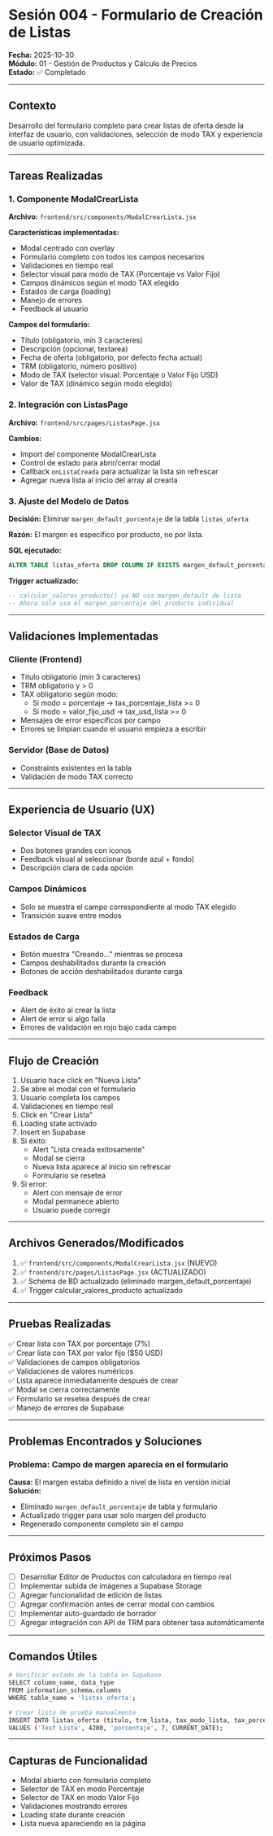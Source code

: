 # Sesión 004 - Formulario de Creación de Listas

**Fecha:** 2025-10-30  
**Módulo:** 01 - Gestión de Productos y Cálculo de Precios  
**Estado:** ✅ Completado  

---

## Contexto

Desarrollo del formulario completo para crear listas de oferta desde la interfaz de usuario, con validaciones, selección de modo TAX y experiencia de usuario optimizada.

---

## Tareas Realizadas

### 1. Componente ModalCrearLista

**Archivo:** `frontend/src/components/ModalCrearLista.jsx`

**Características implementadas:**
- Modal centrado con overlay
- Formulario completo con todos los campos necesarios
- Validaciones en tiempo real
- Selector visual para modo de TAX (Porcentaje vs Valor Fijo)
- Campos dinámicos según el modo TAX elegido
- Estados de carga (loading)
- Manejo de errores
- Feedback al usuario

**Campos del formulario:**
- Título (obligatorio, mín 3 caracteres)
- Descripción (opcional, textarea)
- Fecha de oferta (obligatorio, por defecto fecha actual)
- TRM (obligatorio, número positivo)
- Modo de TAX (selector visual: Porcentaje o Valor Fijo USD)
- Valor de TAX (dinámico según modo elegido)

### 2. Integración con ListasPage

**Archivo:** `frontend/src/pages/ListasPage.jsx`

**Cambios:**
- Import del componente ModalCrearLista
- Control de estado para abrir/cerrar modal
- Callback `onListaCreada` para actualizar la lista sin refrescar
- Agregar nueva lista al inicio del array al crearla

### 3. Ajuste del Modelo de Datos

**Decisión:** Eliminar `margen_default_porcentaje` de la tabla `listas_oferta`

**Razón:** El margen es específico por producto, no por lista.

**SQL ejecutado:**
```sql
ALTER TABLE listas_oferta DROP COLUMN IF EXISTS margen_default_porcentaje;
```

**Trigger actualizado:**
```sql
-- calcular_valores_producto() ya NO usa margen_default de lista
-- Ahora solo usa el margen_porcentaje del producto individual
```

---

## Validaciones Implementadas

### Cliente (Frontend)
- Título obligatorio (min 3 caracteres)
- TRM obligatorio y > 0
- TAX obligatorio según modo:
  - Si modo = porcentaje → tax_porcentaje_lista >= 0
  - Si modo = valor_fijo_usd → tax_usd_lista >= 0
- Mensajes de error específicos por campo
- Errores se limpian cuando el usuario empieza a escribir

### Servidor (Base de Datos)
- Constraints existentes en la tabla
- Validación de modo TAX correcto

---

## Experiencia de Usuario (UX)

### Selector Visual de TAX
- Dos botones grandes con iconos
- Feedback visual al seleccionar (borde azul + fondo)
- Descripción clara de cada opción

### Campos Dinámicos
- Solo se muestra el campo correspondiente al modo TAX elegido
- Transición suave entre modos

### Estados de Carga
- Botón muestra "Creando..." mientras se procesa
- Campos deshabilitados durante la creación
- Botones de acción deshabilitados durante carga

### Feedback
- Alert de éxito al crear la lista
- Alert de error si algo falla
- Errores de validación en rojo bajo cada campo

---

## Flujo de Creación

1. Usuario hace click en "Nueva Lista"
2. Se abre el modal con el formulario
3. Usuario completa los campos
4. Validaciones en tiempo real
5. Click en "Crear Lista"
6. Loading state activado
7. Insert en Supabase
8. Si éxito:
   - Alert "Lista creada exitosamente"
   - Modal se cierra
   - Nueva lista aparece al inicio sin refrescar
   - Formulario se resetea
9. Si error:
   - Alert con mensaje de error
   - Modal permanece abierto
   - Usuario puede corregir

---

## Archivos Generados/Modificados

1. ✅ `frontend/src/components/ModalCrearLista.jsx` (NUEVO)
2. ✅ `frontend/src/pages/ListasPage.jsx` (ACTUALIZADO)
3. ✅ Schema de BD actualizado (eliminado margen_default_porcentaje)
4. ✅ Trigger calcular_valores_producto actualizado

---

## Pruebas Realizadas

✅ Crear lista con TAX por porcentaje (7%)  
✅ Crear lista con TAX por valor fijo ($50 USD)  
✅ Validaciones de campos obligatorios  
✅ Validaciones de valores numéricos  
✅ Lista aparece inmediatamente después de crear  
✅ Modal se cierra correctamente  
✅ Formulario se resetea después de crear  
✅ Manejo de errores de Supabase  

---

## Problemas Encontrados y Soluciones

### Problema: Campo de margen aparecía en el formulario
**Causa:** El margen estaba definido a nivel de lista en versión inicial  
**Solución:** 
- Eliminado `margen_default_porcentaje` de tabla y formulario
- Actualizado trigger para usar solo margen del producto
- Regenerado componente completo sin el campo

---

## Próximos Pasos

- [ ] Desarrollar Editor de Productos con calculadora en tiempo real
- [ ] Implementar subida de imágenes a Supabase Storage
- [ ] Agregar funcionalidad de edición de listas
- [ ] Agregar confirmación antes de cerrar modal con cambios
- [ ] Implementar auto-guardado de borrador
- [ ] Agregar integración con API de TRM para obtener tasa automáticamente

---

## Comandos Útiles
```bash
# Verificar estado de la tabla en Supabase
SELECT column_name, data_type 
FROM information_schema.columns 
WHERE table_name = 'listas_oferta';

# Crear lista de prueba manualmente
INSERT INTO listas_oferta (titulo, trm_lista, tax_modo_lista, tax_porcentaje_lista, fecha_oferta)
VALUES ('Test Lista', 4200, 'porcentaje', 7, CURRENT_DATE);
```

---

## Capturas de Funcionalidad

- Modal abierto con formulario completo
- Selector de TAX en modo Porcentaje
- Selector de TAX en modo Valor Fijo
- Validaciones mostrando errores
- Loading state durante creación
- Lista nueva apareciendo en la página